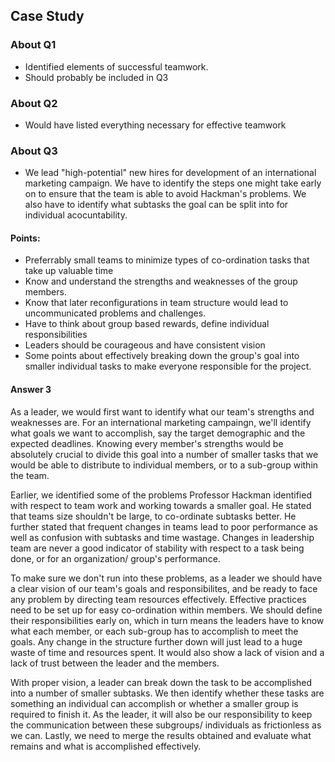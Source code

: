 ## Case Study

### About Q1
- Identified elements of successful teamwork.
- Should probably be included in Q3

### About Q2
- Would have listed everything necessary for effective teamwork

### About Q3
- We lead "high-potential" new hires for development of an international marketing campaign. We have to identify the steps one might take early on to ensure that the team is able to avoid Hackman's problems. We also have to identify what subtasks the goal can be split into for individual acocuntability.

#### Points: 
- Preferrably small teams to minimize types of co-ordination tasks that take up valuable time
- Know and understand the strengths and weaknesses of the group members.
- Know that later reconfigurations in team structure would lead to uncommunicated problems and challenges.
- Have to think about group based rewards, define individual responsibilities
- Leaders should be courageous and have consistent vision
- Some points about effectively breaking down the group's goal into smaller individual tasks to make everyone responsible for the project.


#### Answer 3

As a leader, we would first want to identify what our team's strengths and weaknesses are. For an international marketing campaingn, we'll identify what goals we want to accomplish, say the target demographic and the expected deadlines. Knowing every member's strengths would be absolutely crucial to divide this goal into a number of smaller tasks that we would be able to distribute to individual members, or to a sub-group within the team.

Earlier, we identified some of the problems Professor Hackman identified with respect to team work and working towards a smaller goal. He stated that teams size shouldn't be large, to co-ordinate subtasks better. He further stated that frequent changes in teams lead to poor performance as well as confusion with subtasks and time wastage. Changes in leadership team are never a good indicator of stability with respect to a task being done, or for an organization/ group's performance.  

To make sure we don't run into these problems, as a leader we should have a clear vision of our team's goals and responsibilites, and be ready to face any problem by directing team resources effectively. Effective practices need to be set up for easy co-ordination within members. We should define their responsibilities early on, which in turn means the leaders have to know what each member, or each sub-group has to accomplish to meet the goals. Any change in the structure further down will just lead to a huge waste of time and resources spent. It would also show a lack of vision and a lack of trust between the leader and the members.

With proper vision, a leader can break down the task to be accomplished into a number of smaller subtasks. We then identify whether these tasks are something an individual can accomplish or whether a smaller group is required to finish it. As the leader, it will also be our responsibility to keep the communication between these subgroups/ individuals as frictionless as we can. Lastly, we need to merge the results obtained and evaluate what remains and what is accomplished effectively.